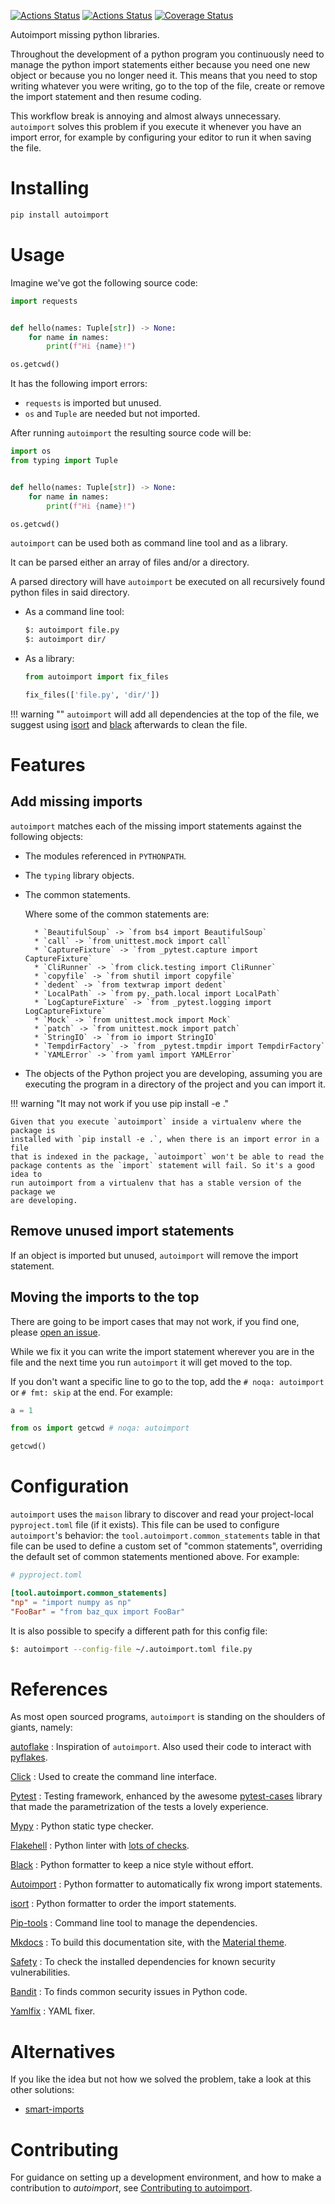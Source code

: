 [![Actions Status](https://github.com/lyz-code/autoimport/workflows/Tests/badge.svg)](https://github.com/lyz-code/autoimport/actions)
[![Actions Status](https://github.com/lyz-code/autoimport/workflows/Build/badge.svg)](https://github.com/lyz-code/autoimport/actions)
[![Coverage Status](https://coveralls.io/repos/github/lyz-code/autoimport/badge.svg?branch=master)](https://coveralls.io/github/lyz-code/autoimport?branch=master)

Autoimport missing python libraries.

Throughout the development of a python program you continuously need to manage
the python import statements either because you need one new object or because
you no longer need it. This means that you need to stop writing whatever you
were writing, go to the top of the file, create or remove the import statement
and then resume coding.

This workflow break is annoying and almost always unnecessary. `autoimport`
solves this problem if you execute it whenever you have an import error, for
example by configuring your editor to run it when saving the file.

# Installing

```bash
pip install autoimport
```

# Usage

Imagine we've got the following source code:

```python
import requests


def hello(names: Tuple[str]) -> None:
    for name in names:
        print(f"Hi {name}!")

os.getcwd()
```

It has the following import errors:

* `requests` is imported but unused.
* `os` and `Tuple` are needed but not imported.

After running `autoimport` the resulting source code will be:

```python
import os
from typing import Tuple


def hello(names: Tuple[str]) -> None:
    for name in names:
        print(f"Hi {name}!")

os.getcwd()
```

`autoimport` can be used both as command line tool and as a library.

It can be parsed either an array of files and/or a directory.

A parsed directory will have `autoimport` be executed on all recursively found python files in said directory.

* As a command line tool:

    ```bash
    $: autoimport file.py
    $: autoimport dir/
    ```

* As a library:

    ```python
    from autoimport import fix_files

    fix_files(['file.py', 'dir/'])
    ```

!!! warning ""
    `autoimport` will add all dependencies at the top of the file, we suggest
    using [isort](https://pycqa.github.io/isort) and
    [black](https://black.readthedocs.io/en/stable/) afterwards to clean the
    file.

# Features

## Add missing imports

`autoimport` matches each of the missing import statements against the following
objects:

* The modules referenced in `PYTHONPATH`.
* The `typing` library objects.
* The common statements.

    Where some of the common statements are:

        * `BeautifulSoup` -> `from bs4 import BeautifulSoup`
        * `call` -> `from unittest.mock import call`
        * `CaptureFixture` -> `from _pytest.capture import CaptureFixture`
        * `CliRunner` -> `from click.testing import CliRunner`
        * `copyfile` -> `from shutil import copyfile`
        * `dedent` -> `from textwrap import dedent`
        * `LocalPath` -> `from py._path.local import LocalPath`
        * `LogCaptureFixture` -> `from _pytest.logging import LogCaptureFixture`
        * `Mock` -> `from unittest.mock import Mock`
        * `patch` -> `from unittest.mock import patch`
        * `StringIO` -> `from io import StringIO`
        * `TempdirFactory` -> `from _pytest.tmpdir import TempdirFactory`
        * `YAMLError` -> `from yaml import YAMLError`

* The objects of the Python project you are developing, assuming you are
    executing the program in a directory of the project and you can import it.

!!! warning "It may not work if you use pip install -e ."

    Given that you execute `autoimport` inside a virtualenv where the package is
    installed with `pip install -e .`, when there is an import error in a file
    that is indexed in the package, `autoimport` won't be able to read the
    package contents as the `import` statement will fail. So it's a good idea to
    run autoimport from a virtualenv that has a stable version of the package we
    are developing.

## Remove unused import statements

If an object is imported but unused, `autoimport` will remove the import
statement.

## Moving the imports to the top

There are going to be import cases that may not work, if you find one, please
[open an
issue](https://github.com/lyz-code/autoimport/issues/new?labels=bug&template=bug.md).

While we fix it you can write the import statement wherever you are in the file
and the next time you run `autoimport` it will get moved to the top.

If you don't want a specific line to go to the top, add the `# noqa: autoimport`
or `# fmt: skip` at the end. For example:

```python
a = 1

from os import getcwd # noqa: autoimport

getcwd()
```


# Configuration

`autoimport` uses the `maison` library to discover and read your project-local
`pyproject.toml` file (if it exists). This file can be used to configure
`autoimport`'s behavior: the `tool.autoimport.common_statements` table in that
file can be used to define a custom set of "common statements", overriding the
default set of common statements mentioned above. For example:

```toml
# pyproject.toml

[tool.autoimport.common_statements]
"np" = "import numpy as np"
"FooBar" = "from baz_qux import FooBar"
```

It is also possible to specify a different path for this config file:

```bash
$: autoimport --config-file ~/.autoimport.toml file.py
```


# References

As most open sourced programs, `autoimport` is standing on the shoulders of
giants, namely:

[autoflake](https://pypi.org/project/autoflake/)
: Inspiration of `autoimport`. Also used their code to interact with
[pyflakes](https://pypi.org/project/pyflakes/).

[Click](https://click.palletsprojects.com/)
: Used to create the command line interface.

[Pytest](https://docs.pytest.org/en/latest)
: Testing framework, enhanced by the awesome
    [pytest-cases](https://smarie.github.io/python-pytest-cases/) library that made
    the parametrization of the tests a lovely experience.

[Mypy](https://mypy.readthedocs.io/en/stable/)
: Python static type checker.

[Flakehell](https://github.com/life4/flakehell)
: Python linter with [lots of
    checks](https://lyz-code.github.io/blue-book/devops/flakehell/#plugins).

[Black](https://black.readthedocs.io/en/stable/)
: Python formatter to keep a nice style without effort.

[Autoimport](https://github.com/lyz-code/autoimport)
: Python formatter to automatically fix wrong import statements.

[isort](https://github.com/timothycrosley/isort)
: Python formatter to order the import statements.

[Pip-tools](https://github.com/jazzband/pip-tools)
: Command line tool to manage the dependencies.

[Mkdocs](https://www.mkdocs.org/)
: To build this documentation site, with the
[Material theme](https://squidfunk.github.io/mkdocs-material).

[Safety](https://github.com/pyupio/safety)
: To check the installed dependencies for known security vulnerabilities.

[Bandit](https://bandit.readthedocs.io/en/latest/)
: To finds common security issues in Python code.

[Yamlfix](https://github.com/lyz-code/yamlfix)
: YAML fixer.

# Alternatives

If you like the idea but not how we solved the problem, take a look at this
other solutions:

* [smart-imports](https://github.com/Tiendil/smart-imports)

# Contributing

For guidance on setting up a development environment, and how to make
a contribution to *autoimport*, see [Contributing to
autoimport](https://lyz-code.github.io/autoimport/contributing).
